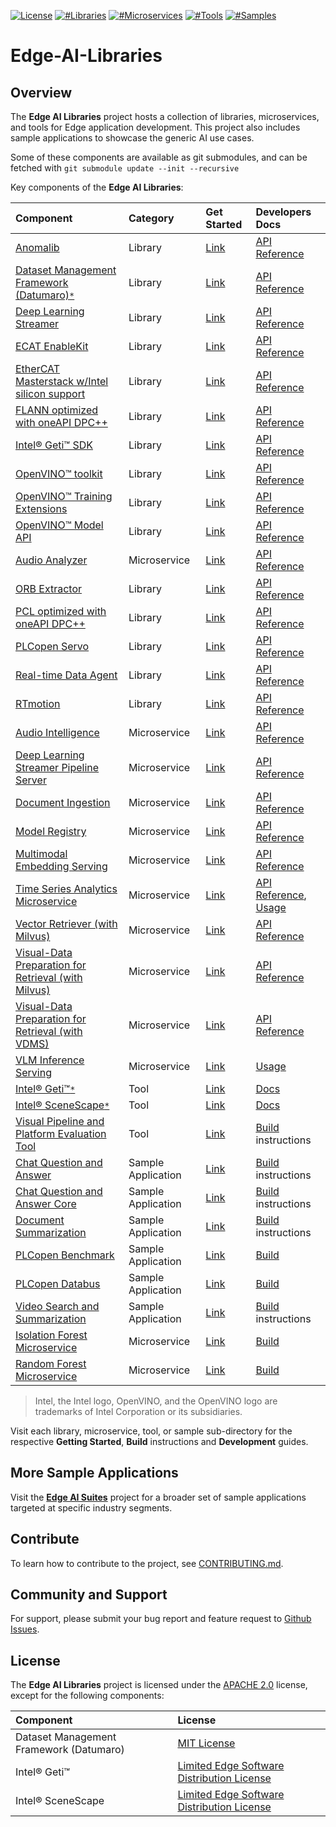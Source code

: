 [![License](https://img.shields.io/badge/License-Apache%202.0-blue)]()
[![#Libraries](https://img.shields.io/badge/%23Libraries-6-green)]()
[![#Microservices](https://img.shields.io/badge/%23Microservices-4-green)]()
[![#Tools](https://img.shields.io/badge/%23Tools-1-green)]()
[![#Samples](https://img.shields.io/badge/%23Samples-2-green)]()

# Edge-AI-Libraries

## Overview

The **Edge AI Libraries** project hosts a collection of libraries, microservices, and tools for Edge application development. This project also includes sample applications to showcase the generic AI use cases.

Some of these components are available as git submodules, and can be fetched with `git submodule update --init --recursive`

Key components of the **Edge AI Libraries**:

| Component | Category | Get Started | Developers Docs |
|:----------|:---------|:------------|:-----------------|
| [Anomalib](https://github.com/open-edge-platform/anomalib) | Library | [Link](https://github.com/open-edge-platform/anomalib?tab=readme-ov-file#-introduction) | [API Reference](https://github.com/open-edge-platform/anomalib?tab=readme-ov-file#-training) |
| [Dataset Management Framework (Datumaro)](https://github.com/open-edge-platform/datumaro)[`*`](#license) | Library | [Link](https://github.com/open-edge-platform/datumaro?tab=readme-ov-file#features) | [API Reference](https://open-edge-platform.github.io/datumaro/latest/docs/reference/datumaro_module.html) |
| [Deep Learning Streamer](libraries/dl-streamer) | Library | [Link](https://dlstreamer.github.io/get_started/get_started_index.html) | [API Reference](https://dlstreamer.github.io/elements/elements.html) |
| [ECAT EnableKit](libraries/edge-control-libraries/fieldbus/ecat-enablekit) | Library | [Link](libraries/edge-control-libraries/fieldbus/ecat-enablekit/README.md) | [API Reference](libraries/edge-control-libraries/fieldbus/ecat-enablekit/docs/ecat_intro.md) |
| [EtherCAT Masterstack w/Intel silicon support](libraries/edge-control-libraries/fieldbus/ethercat-masterstack) | Library | [Link](libraries/edge-control-libraries/fieldbus/ethercat-masterstack/README.md) | [API Reference](https://docs.etherlab.org/ethercat/1.6/pdf/ethercat_doc.pdf) |
| [FLANN optimized with oneAPI DPC++](libraries/robotics-ai-libraries/flann) | Library | [Link](libraries/robotics-ai-libraries/flann/README.md) | [API Reference](https://www.cs.ubc.ca/research/flann/uploads/FLANN/flann_manual-1.8.4.pdf) |
| [Intel&reg; Geti&trade; SDK](https://github.com/open-edge-platform/geti-sdk) | Library | [Link](https://github.com/open-edge-platform/geti-sdk?tab=readme-ov-file#getting-started) | [API Reference](https://github.com/open-edge-platform/geti-sdk?tab=readme-ov-file#high-level-api-reference) |
| [OpenVINO&trade; toolkit](https://github.com/openvinotoolkit/openvino) | Library | [Link](https://docs.openvino.ai/2025/index.html) | [API Reference](https://docs.openvino.ai/2025/api/api_reference.html) |
| [OpenVINO&trade; Training Extensions](https://github.com/open-edge-platform/training_extensions) | Library | [Link](https://github.com/open-edge-platform/training_extensions?tab=readme-ov-file#introduction) | [API Reference](https://github.com/open-edge-platform/training_extensions?tab=readme-ov-file#quick-start) |
| [OpenVINO&trade; Model API](https://github.com/open-edge-platform/model_api) | Library | [Link](https://github.com/open-edge-platform/model_api?tab=readme-ov-file#installation) | [API Reference](https://github.com/open-edge-platform/model_api?tab=readme-ov-file#usage) |
| [Audio Analyzer](microservices/audio-analyzer) | Microservice | [Link](microservices/audio-analyzer/docs/user-guide/get-started.md) | [API Reference](microservices/audio-analyzer/docs/user-guide/api-reference.md) |
| [ORB Extractor](libraries/robotics-ai-libraries/orb-extractor) | Library | [Link](libraries/robotics-ai-libraries/orb-extractor/README.md) | [API Reference](libraries/robotics-ai-libraries/orb-extractor/include/orb_extractor.h)
| [PCL optimized with oneAPI DPC++](libraries/robotics-ai-libraries/pcl) | Library | [Link](libraries/robotics-ai-libraries/pcl) | [API Reference](https://pointclouds.org/documentation/annotated.html)
| [PLCopen Servo](plcopen-servo) | Library | [Link](libraries/edge-control-libraries/plcopen-motion-control/plcopen-servo) | [API Reference](https://docs.openedgeplatform.intel.com/edge-ai-libraries/plcopen-motion-control/main/rt-motion/rt-motion.html#run-rtmotion-with-ethercat-servo) |
| [Real-time Data Agent](libraries/edge-control-libraries/rt-data-agent) | Library | [Link](libraries/edge-control-libraries/rt-data-agent/README.md) | [API Reference](libraries/edge-control-libraries/rt-data-agent/README.md) |
| [RTmotion](libraries/edge-control-libraries/plcopen-motion-control/plcopen-motion) | Library | [Link](https://docs.openedgeplatform.intel.com/edge-ai-libraries/plcopen-motion-control/main/rt-motion/rt-motion.html) | [API Reference](https://docs.openedgeplatform.intel.com/edge-ai-libraries/plcopen-motion-control/main/rt-motion/rt-motion.html#rtmotion-function-blocks) |
| [Audio Intelligence](microservices/audio-intelligence) | Microservice | [Link](microservices/audio-intelligence/docs/user-guide/get-started.md) | [API Reference](microservices/audio-intelligence/docs/user-guide/api-reference.md) |
| [Deep Learning Streamer Pipeline Server](microservices/dlstreamer-pipeline-server) | Microservice | [Link](microservices/dlstreamer-pipeline-server#quick-try-out) | [API Reference](microservices/dlstreamer-pipeline-server/docs/user-guide/api-docs/pipeline-server.yaml) |
| [Document Ingestion](microservices/document-ingestion) | Microservice | [Link](microservices/document-ingestion/pgvector/docs/get-started.md) | [API Reference](microservices/document-ingestion/pgvector/docs/dataprep-api.yml) |
| [Model Registry](microservices/model-registry) | Microservice | [Link](microservices/model-registry/docs/user-guide/get-started.md) | [API Reference](microservices/model-registry/docs/user-guide/api-docs/openapi.yaml) |
| [Multimodal Embedding Serving](microservices/multimodal-embedding-serving) | Microservice | [Link](microservices/multimodal-embedding-serving/docs/user-guide/get-started.md) | [API Reference](microservices/multimodal-embedding-serving/docs/user-guide/api-docs/openapi.yaml) |
| [Time Series Analytics Microservice](microservices/time-series-analytics) | Microservice |  [Link](microservices/time-series-analytics/docs/user-guide/Overview.md) | [API Reference](microservices/time-series-analytics/docs/user-guide/api-reference.md), [Usage](microservices/time-series-analytics/docs/user-guide/get-started.md) |
| [Vector Retriever (with Milvus)](microservices/vector-retriever/milvus/) | Microservice | [Link](microservices/vector-retriever/milvus/docs/user-guide/get-started.md) | [API Reference](microservices/vector-retriever/milvus/docs/user-guide/api-reference.md) |
| [Visual-Data Preparation for Retrieval (with Milvus)](microservices/visual-data-preparation-for-retrieval/milvus/) | Microservice | [Link](microservices/visual-data-preparation-for-retrieval/milvus/docs/user-guide/get-started.md) | [API Reference](microservices/visual-data-preparation-for-retrieval/milvus/docs/user-guide/api-reference.md) |
| [Visual-Data Preparation for Retrieval (with VDMS)](microservices/visual-data-preparation-for-retrieval/vdms/) | Microservice | [Link](microservices/visual-data-preparation-for-retrieval/vdms/docs/user-guide/get-started.md) | [API Reference](microservices/visual-data-preparation-for-retrieval/vdms/docs/user-guide/api-reference.md) |
| [VLM Inference Serving](microservices/vlm-openvino-serving) | Microservice |  [Link](microservices/vlm-openvino-serving/README.md) | [Usage](microservices/vlm-openvino-serving/README.md) |
| [Intel® Geti™](https://github.com/open-edge-platform/geti)[`*`](#license) | Tool | [Link](https://geti.intel.com/) | [Docs](https://docs.geti.intel.com) |
| [Intel® SceneScape](https://github.com/open-edge-platform/scenescape)[`*`](#license) | Tool | [Link](https://docs.openedgeplatform.intel.com/scenescape/main/user-guide/Getting-Started-Guide.html) | [Docs](https://docs.openedgeplatform.intel.com/scenescape/main/toc.html) |
| [Visual Pipeline and Platform Evaluation Tool](tools/visual-pipeline-and-platform-evaluation-tool) | Tool | [Link](tools/visual-pipeline-and-platform-evaluation-tool/docs/user-guide/get-started.md) | [Build](tools/visual-pipeline-and-platform-evaluation-tool/docs/user-guide/how-to-build-source.md) instructions |
| [Chat Question and Answer](sample-applications/chat-question-and-answer) | Sample Application |  [Link](sample-applications/chat-question-and-answer/docs/user-guide/get-started.md) | [Build](sample-applications/chat-question-and-answer/docs/user-guide/build-from-source.md) instructions |
| [Chat Question and Answer Core](sample-applications/chat-question-and-answer-core) | Sample Application | [Link](sample-applications/chat-question-and-answer-core/docs/user-guide/get-started.md) | [Build](sample-applications/chat-question-and-answer-core/docs/user-guide/build-from-source.md) instructions |
| [Document Summarization](sample-applications/document-summarization) | Sample Application | [Link](sample-applications/document-summarization/docs/user-guide/get-started.md) | [Build](sample-applications/document-summarization/docs/user-guide/build-from-source.md) instructions |
| [PLCopen Benchmark](plcopen-benchmark) | Sample Application | [Link](sample-applications/plcopen-benchmark) | [Build](sample-applications/plcopen-benchmark/README.md) |
| [PLCopen Databus](plcopen-databus) | Sample Application | [Link](sample-applications/plcopen-databus) | [Build](sample-applications/plcopen-databus/README.md) |
| [Video Search and Summarization](sample-applications/video-search-and-summarization) | Sample Application | [Link](sample-applications/video-search-and-summarization/docs/user-guide/get-started.md) | [Build](sample-applications/video-search-and-summarization/docs/user-guide/build-from-source.md) instructions |
| [Isolation Forest Microservice](microservices/isolation-forest) | Microservice| [Link](microservices/isolation-forest/README.md)| [Build](microservices/isolation-forest/README.md) |
| [Random Forest Microservice](microservices/random-forest/) | Microservice | [Link](microservices/isolation-forest/README.md) | [Build](microservices/isolation-forest/README.md) |

> Intel, the Intel logo, OpenVINO, and the OpenVINO logo are trademarks of Intel Corporation or its subsidiaries.

Visit each library, microservice, tool, or sample sub-directory for the respective **Getting Started**, **Build** instructions and **Development** guides.

## More Sample Applications

Visit the [**Edge AI Suites**](https://github.com/open-edge-platform/edge-ai-suites) project for a broader set of sample applications targeted at specific industry segments.

## Contribute

To learn how to contribute to the project, see [CONTRIBUTING.md](CONTRIBUTING.md).

## Community and Support

For support, please submit your bug report and feature request to [Github Issues](https://github.com/open-edge-platform/edge-ai-libraries/issues).

## License

The **Edge AI Libraries** project is licensed under the [APACHE 2.0](LICENSE) license, except for the following components:

| Component | License |
|:----------|:--------|
| Dataset Management Framework (Datumaro) | [MIT License](https://github.com/open-edge-platform/datumaro/blob/develop/LICENSE) |
| Intel® Geti™ | [Limited Edge Software Distribution License](https://github.com/open-edge-platform/geti/blob/main/LICENSE) |
| Intel® SceneScape | [Limited Edge Software Distribution License](https://github.com/open-edge-platform/scenescape/blob/main/LICENSE) |


